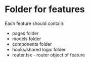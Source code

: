 # Folder for features
Each feature should contain:

- pages folder
- models folder
- components folder
- hooks/shared logic folder
- router.tsx - router object of feature